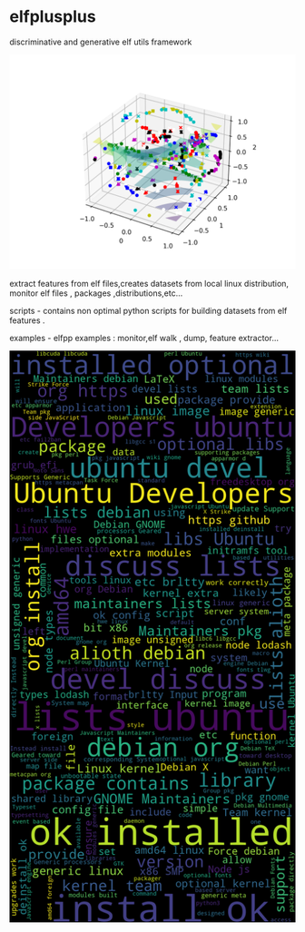 # elfplusplus
discriminative and generative elf utils framework

![dist](https://github.com/yanivkarta/elfplusplus/blob/main/scripts/dist.png?raw=true)


extract features from elf files,creates datasets from local linux distribution, monitor elf files , packages ,distributions,etc...


scripts - contains non optimal python scripts for building datasets from elf features . 

examples - elfpp examples : monitor,elf walk , dump, feature extractor...


![packages](https://github.com/yanivkarta/elfplusplus/blob/main/scripts/packages.png?raw=true)

